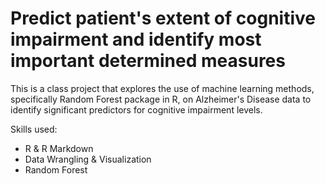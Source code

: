# Predict patient's extent of cognitive impairment and identify most important determined measures
This is a class project that explores the use of machine learning methods, specifically Random Forest package in R, on Alzheimer's Disease data to identify significant predictors for cognitive impairment levels.

Skills used:

* R & R Markdown
* Data Wrangling & Visualization
* Random Forest


		
